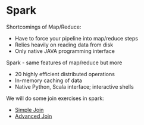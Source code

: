 # Spark
Shortcomings of Map/Reduce:
   - Have to force your pipeline into map/reduce steps
   - Relies heavily on reading data from disk
   - Only native JAVA programming interface

Spark - same features of map/reduce but more
   - 20 highly efficient distributed operations
   - In-memory caching of data
   - Native Python, Scala interface; interactive shells
   
We will do some join exercises in spark:
  - [Simple Join](https://github.com/gilbertosg/hadoop-platform-and-application-framework/tree/master/spark/simple-join-assignment)
  - [Advanced Join](https://github.com/gilbertosg/hadoop-platform-and-application-framework/tree/master/spark/advanced-join-assignment)
